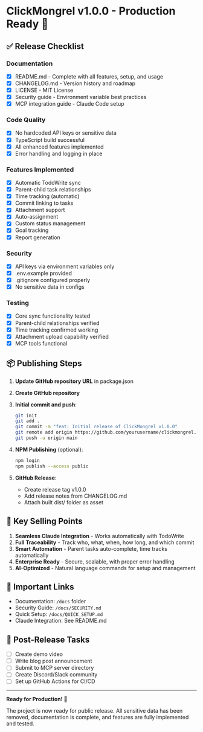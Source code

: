 # ClickMongrel v1.0.0 - Production Ready 🚀

## ✅ Release Checklist

### Documentation
- [x] README.md - Complete with all features, setup, and usage
- [x] CHANGELOG.md - Version history and roadmap
- [x] LICENSE - MIT License
- [x] Security guide - Environment variable best practices
- [x] MCP integration guide - Claude Code setup

### Code Quality
- [x] No hardcoded API keys or sensitive data
- [x] TypeScript build successful
- [x] All enhanced features implemented
- [x] Error handling and logging in place

### Features Implemented
- [x] Automatic TodoWrite sync
- [x] Parent-child task relationships
- [x] Time tracking (automatic)
- [x] Commit linking to tasks
- [x] Attachment support
- [x] Auto-assignment
- [x] Custom status management
- [x] Goal tracking
- [x] Report generation

### Security
- [x] API keys via environment variables only
- [x] .env.example provided
- [x] .gitignore configured properly
- [x] No sensitive data in configs

### Testing
- [x] Core sync functionality tested
- [x] Parent-child relationships verified
- [x] Time tracking confirmed working
- [x] Attachment upload capability verified
- [x] MCP tools functional

## 📦 Publishing Steps

1. **Update GitHub repository URL** in package.json
2. **Create GitHub repository**
3. **Initial commit and push**:
   ```bash
   git init
   git add .
   git commit -m "feat: Initial release of ClickMongrel v1.0.0"
   git remote add origin https://github.com/yourusername/clickmongrel.git
   git push -u origin main
   ```

4. **NPM Publishing** (optional):
   ```bash
   npm login
   npm publish --access public
   ```

5. **GitHub Release**:
   - Create release tag v1.0.0
   - Add release notes from CHANGELOG.md
   - Attach built dist/ folder as asset

## 🎯 Key Selling Points

1. **Seamless Claude Integration** - Works automatically with TodoWrite
2. **Full Traceability** - Track who, what, when, how long, and which commit
3. **Smart Automation** - Parent tasks auto-complete, time tracks automatically
4. **Enterprise Ready** - Secure, scalable, with proper error handling
5. **AI-Optimized** - Natural language commands for setup and management

## 🔗 Important Links

- Documentation: `/docs` folder
- Security Guide: `/docs/SECURITY.md`
- Quick Setup: `/docs/QUICK_SETUP.md`
- Claude Integration: See README.md

## 📝 Post-Release Tasks

- [ ] Create demo video
- [ ] Write blog post announcement
- [ ] Submit to MCP server directory
- [ ] Create Discord/Slack community
- [ ] Set up GitHub Actions for CI/CD

---

**Ready for Production! 🎉**

The project is now ready for public release. All sensitive data has been removed, documentation is complete, and features are fully implemented and tested.